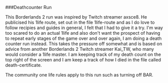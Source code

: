 ###Deathcounter Run

This Borderlands 2 run was inspired by Twitch streamer axsce8. He publicised his 1life route, set out in the file 1life-route and as I do love to follow recipies and guides in general, I felt that I had to give it a try. I'm way too scared to do an actual 1life and also don't want the prospect of having to repeat early stages of the game over and over again, I am doing a death counter run instead. This takes the pressure off somewhat and is based on advice from another Borderlands 2 Twitch streamer Kai_TW, who many would consider a 1life master. I am keeping track of my death count on the top right of the screen and I am keep a track of how I died in the file called death-certificate.

The community one life rules apply to this run such as turning off BAR.
